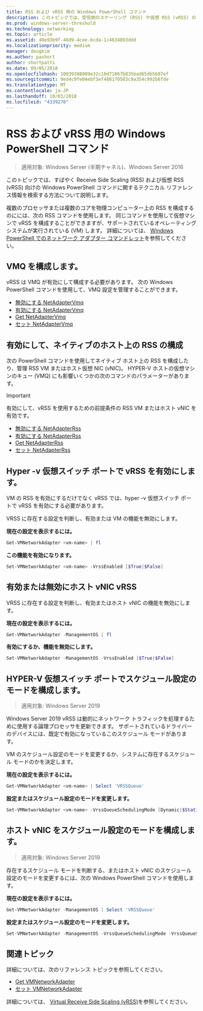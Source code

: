 ```yaml
---
title: RSS および vRSS 用の Windows PowerShell コマンド
description: このトピックでは、受信側のスケーリング (RSS) や仮想 RSS (vRSS) の Windows PowerShell コマンドに関するテクニカル リファレンス情報をすばやく検索する方法について説明します。
ms.prod: windows-server-threshold
ms.technology: networking
ms.topic: article
ms.assetid: 49e93b9f-46d9-4cee-bcda-1c4634893ddd
ms.localizationpriority: medium
manager: dougkim
ms.author: pashort
author: shortpatti
ms.date: 09/05/2018
ms.openlocfilehash: 10039388009e32c10d71067b835bad65db5607ef
ms.sourcegitcommit: 9ed4c9fe04ebf3ef488170503c9a354c992b6fde
ms.translationtype: MT
ms.contentlocale: ja-JP
ms.lasthandoff: 10/03/2018
ms.locfileid: "4339270"
---
```

# RSS および vRSS 用の Windows PowerShell コマンド

>適用対象: Windows Server (半期チャネル)、Windows Server 2016

このトピックでは、すばやく Receive Side Scaling \(RSS\) および仮想 RSS \(vRSS\) 向けの Windows PowerShell コマンドに関するテクニカル リファレンス情報を検索する方法について説明します。

複数のプロセッサまたは複数のコアを物理コンピューター上の RSS を構成するのにには、次の RSS コマンドを使用します。 同じコマンドを使用して仮想マシンで vRSS を構成することができますが、サポートされているオペレーティング システムが実行されている \(VM\) します。 詳細については、 [Windows PowerShell でのネットワーク アダプター コマンドレット](https://docs.microsoft.com/powershell/module/netadapter/?view=win10-ps)を参照してください。

## VMQ を構成します。

vRSS は VMQ が有効にして構成する必要があります。 次の Windows PowerShell コマンドを使用して、VMQ 設定を管理することができます。

- [無効にする NetAdapterVmq](https://docs.microsoft.com/powershell/module/netadapter/disable-netadaptervmq?view=win10-ps)
- [有効にする NetAdapterVmq](https://docs.microsoft.com/powershell/module/netadapter/enable-netadaptervmq?view=win10-ps)
- [Get NetAdapterVmq](https://docs.microsoft.com/powershell/module/netadapter/get-netadaptervmq?view=win10-ps)
- [セット NetAdapterVmq](https://docs.microsoft.com/powershell/module/netadapter/set-netadaptervmq?view=win10-ps)

## 有効にして、ネイティブのホスト上の RSS の構成

次の PowerShell コマンドを使用してネイティブ ホスト上の RSS を構成したり、管理 RSS VM またはホスト仮想 NIC (vNIC)。 HYPER-V ホストの仮想マシンのキュー \(VMQ\) にも影響いくつかの次のコマンドのパラメーターがあります。  

>[!IMPORTANT]
>有効にして、vRSS を使用するための前提条件の RSS VM またはホスト vNIC を有効です。

- [無効にする NetAdapterRss](https://docs.microsoft.com/powershell/module/netadapter/disable-netadapterrss?view=win10-ps)
- [有効にする NetAdapterRss](https://docs.microsoft.com/powershell/module/netadapter/enable-netadapterrss?view=win10-ps)
- [Get NetAdapterRss](https://docs.microsoft.com/powershell/module/netadapter/get-netadapterrss?view=win10-ps)
- [セット NetAdapterRss](https://docs.microsoft.com/powershell/module/netadapter/Set-NetAdapterRss?view=win10-ps)

## Hyper \-v 仮想スイッチ ポートで vRSS を有効にします。

VM の RSS を有効にするだけでなく vRSS では、hyper \-v 仮想スイッチ ポートで vRSS を有効にする必要があります。 

VRSS に存在する設定を判断し、有効または VM の機能を無効にします。

   **現在の設定を表示するには。** 

   ```PowerShell
   Get-VMNetworkAdapter <vm-name> | fl
   ```

   **この機能を有効になります。**
   
   ```PowerShell
   Set-VMNetworkAdapter <vm-name> -VrssEnabled [$True|$False]
   ```

## 有効または無効にホスト vNIC vRSS

VRSS に存在する設定を判断し、有効またはホスト vNIC の機能を無効にします。

   **現在の設定を表示するには。** 

   ```PowerShell
   Get-VMNetworkAdapter -ManagementOS | fl
   ```

   **有効にするか、機能を無効にします。** 

   ```PowerShell
   Set-VMNetworkAdapter -ManagementOS -VrssEnabled [$True|$False]
   ```

## HYPER-V 仮想スイッチ ポートでスケジュール設定のモードを構成します。 
>適用対象: Windows Server 2019

Windows Server 2019 vRSS は動的にネットワーク トラフィックを処理するために使用する論理プロセッサを更新できます。  サポートされているドライバーのデバイスには、既定で有効になっているこのスケジュール モードがあります。 

VM のスケジュール設定のモードを変更するか、システムに存在するスケジュール モードのかを決定します。

   **現在の設定を表示するには。** 

   ```PowerShell
   Get-VMNetworkAdapter <vm-name> | Select 'VRSSQueue'
   ```

   **設定またはスケジュール設定のモードを変更します。**

   ```PowerShell
   Set-VMNetworkAdapter <vm-name> -VrssQueueSchedulingMode [Dynamic|$StaticVrss|StaticVMQ]
   ```

## ホスト vNIC をスケジュール設定のモードを構成します。
>適用対象: Windows Server 2019

存在するスケジュール モードを判断する、またはホスト vNIC のスケジュール設定のモードを変更するには、次の Windows PowerShell コマンドを使用します。

   **現在の設定を表示するには。** 

   ```PowerShell
   Get-VMNetworkAdapter -ManagementOS | Select 'VRSSQueue'
   ```

   **設定またはスケジュール設定のモードを変更します。** 

   ```PowerShell
   Set-VMNetworkAdapter -ManagementOS -VrssQueueSchedulingMode -VrssQueueSchedulingMode [Dynamic|$StaticVrss|StaticVMQ]
   ```


## 関連トピック 
詳細については、次のリファレンス トピックを参照してください。

- [Get VMNetworkAdapter](https://technet.microsoft.com/itpro/powershell/windows/hyper-v/get-vmnetworkadapter)
- [セット VMNetworkAdapter](https://technet.microsoft.com/itpro/powershell/windows/hyper-v/set-vmnetworkadapter)

詳細については、 [Virtual Receive Side Scaling (vRSS)](vrss-top.md)を参照してください。